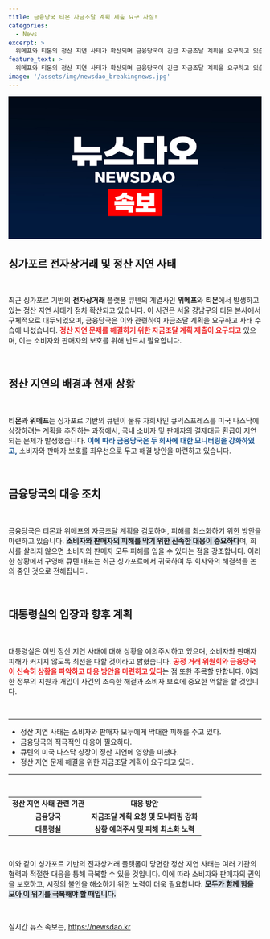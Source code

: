 ```yaml
---
title: 금융당국 티몬 자금조달 계획 제출 요구 사실!
categories:
  - News
excerpt: >
  위메프와 티몬의 정산 지연 사태가 확산되며 금융당국이 긴급 자금조달 계획을 요구하고 있습니다. 큐텐은 미국 나스닥 상장 추진 중이며, 소비자와 판매자 보호를 위한 신속한 대응이 시급합니다.
feature_text: >
  위메프와 티몬의 정산 지연 사태가 확산되며 금융당국이 긴급 자금조달 계획을 요구하고 있습니다. 큐텐은 미국 나스닥 상장 추진 중이며, 소비자와 판매자 보호를 위한 신속한 대응이 시급합니다.
image: '/assets/img/newsdao_breakingnews.jpg'
---
```


<p><img src="/assets/img/newsdao_breakingnews.jpg" alt="firstkoreanews 속보" /></p>

<h2 data-ke-size="size26">싱가포르 전자상거래 및 정산 지연 사태</h2>

<p data-ke-size="size16">&nbsp;</p>

<p data-ke-size="size16">최근 싱가포르 기반의 <b>전자상거래</b> 플랫폼 큐텐의 계열사인 <b>위메프</b>와 <b>티몬</b>에서 발생하고 있는 정산 지연 사태가 점차 확산되고 있습니다. 이 사건은 서울 강남구의 티몬 본사에서 구체적으로 대두되었으며, 금융당국은 이와 관련하여 자금조달 계획을 요구하고 사태 수습에 나섰습니다. <b><span style="color: #ee2323;">정산 지연 문제를 해결하기 위한 자금조달 계획 제출이 요구되고</span></b> 있으며, 이는 소비자와 판매자의 보호를 위해 반드시 필요합니다.</p>

<p data-ke-size="size16">&nbsp;</p>

<h2 data-ke-size="size26">정산 지연의 배경과 현재 상황</h2>

<p data-ke-size="size16">&nbsp;</p>

<p data-ke-size="size16"><b>티몬과 위메프</b>는 싱가포르 기반의 큐텐이 물류 자회사인 큐익스프레스를 미국 나스닥에 상장하려는 계획을 추진하는 과정에서, 국내 소비자 및 판매자의 결제대금 환급이 지연되는 문제가 발생했습니다. <b><span style="color: #1a5490;">이에 따라 금융당국은 두 회사에 대한 모니터링을 강화하였고,</span></b> 소비자와 판매자 보호를 최우선으로 두고 해결 방안을 마련하고 있습니다.</p>

<p data-ke-size="size16">&nbsp;</p>

<h2 data-ke-size="size26">금융당국의 대응 조치</h2>

<p data-ke-size="size16">&nbsp;</p>

<p data-ke-size="size16">금융당국은 티몬과 위메프의 자금조달 계획을 검토하며, 피해를 최소화하기 위한 방안을 마련하고 있습니다. <b><span style="background-color: #21538527;">소비자와 판매자의 피해를 막기 위한 신속한 대응이 중요하다</span></b>며, 회사를 살리지 않으면 소비자와 판매자 모두 피해를 입을 수 있다는 점을 강조합니다. 이러한 상황에서 구영배 큐텐 대표는 최근 싱가포르에서 귀국하여 두 회사와의 해결책을 논의 중인 것으로 전해집니다.</p>

<p data-ke-size="size16">&nbsp;</p>

<h2 data-ke-size="size26">대통령실의 입장과 향후 계획</h2>

<p data-ke-size="size16">&nbsp;</p>

<p data-ke-size="size16">대통령실은 이번 정산 지연 사태에 대해 상황을 예의주시하고 있으며, 소비자와 판매자 피해가 커지지 않도록 최선을 다할 것이라고 밝혔습니다. <b><span style="color: #ee2323;">공정 거래 위원회와 금융당국이 신속히 상황을 파악하고 대응 방안을 마련하고 있다</span></b>는 점 또한 주목할 만합니다. 이러한 정부의 지원과 개입이 사건의 조속한 해결과 소비자 보호에 중요한 역할을 할 것입니다.</p>

<p data-ke-size="size16">&nbsp;</p>

<hr>

<ul>
    <li>정산 지연 사태는 소비자와 판매자 모두에게 막대한 피해를 주고 있다.</li>
    <li>금융당국의 적극적인 대응이 필요하다.</li>
    <li>큐텐의 미국 나스닥 상장이 정산 지연에 영향을 미쳤다.</li>
    <li>정산 지연 문제 해결을 위한 자금조달 계획이 요구되고 있다.</li>
</ul>

<hr>

<p data-ke-size="size16">&nbsp;</p>

<table style="width: 100%; border-collapse: collapse;">
    <tr>
        <td style="text-align: center; height: 17px;"><b>정산 지연 사태 관련 기관</b></td>
        <td style="text-align: center; height: 17px;"><b>대응 방안</b></td>
    </tr>
    <tr>
        <td style="text-align: center; height: 17px;"><b>금융당국</b></td>
        <td style="text-align: center; height: 17px;"><b>자금조달 계획 요청 및 모니터링 강화</b></td>
    </tr>
    <tr>
        <td style="text-align: center; height: 17px;"><b>대통령실</b></td>
        <td style="text-align: center; height: 17px;"><b>상황 예의주시 및 피해 최소화 노력</b></td>
    </tr>
</table>

<p data-ke-size="size16">&nbsp;</p>

<p data-ke-size="size16">이와 같이 싱가포르 기반의 전자상거래 플랫폼이 당면한 정산 지연 사태는 여러 기관의 협력과 적절한 대응을 통해 극복할 수 있을 것입니다. 이에 따라 소비자와 판매자의 권익을 보호하고, 시장의 불안을 해소하기 위한 노력이 더욱 필요합니다. <b><span style="background-color: #21538527;">모두가 함께 힘을 모아 이 위기를 극복해야 할 때입니다.</span></b></p>

<p data-ke-size="size16">&nbsp;</p>
실시간 뉴스 속보는, <a href="https://newsdao.kr" rel="dofollow">https://newsdao.kr</a>


